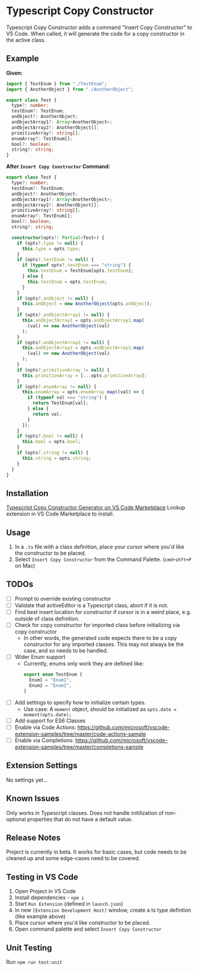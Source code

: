 # Typescript Copy Constructor

Typescript Copy Constructor adds a command "Insert Copy Constructor" to VS Code. When called, it will generate the code for a copy constructor in the active class.

## Example

**Given:**

```typescript
import { TestEnum } from "./TestEnum";
import { AnotherObject } from "./AnotherObject";

export class Test {
  type?: number;
  testEnum?: TestEnum;
  anObject?: AnotherObject;
  anObjectArray1?: Array<AnotherObject>;
  anObjectArray2?: AnotherObject[];
  primitiveArray?: string[];
  enumArray?: TestEnum[];
  bool?: boolean;
  string?: string;
}
```

**After `Insert Copy Constructor` Command:**

```typescript
export class Test {
  type?: number;
  testEnum?: TestEnum;
  anObject?: AnotherObject;
  anObjectArray1?: Array<AnotherObject>;
  anObjectArray2?: AnotherObject[];
  primitiveArray?: string[];
  enumArray?: TestEnum[];
  bool?: boolean;
  string?: string;

  constructor(opts?: Partial<Test>) {
    if (opts?.type != null) {
      this.type = opts.type;
    }
    if (opts?.testEnum != null) {
      if (typeof opts?.testEnum === "string") {
        this.testEnum = TestEnum[opts.testEnum];
      } else {
        this.testEnum = opts.testEnum;
      }
    }
    if (opts?.anObject != null) {
      this.anObject = new AnotherObject(opts.anObject);
    }
    if (opts?.anObjectArray1 != null) {
      this.anObjectArray1 = opts.anObjectArray1.map(
        (val) => new AnotherObject(val)
      );
    }
    if (opts?.anObjectArray2 != null) {
      this.anObjectArray2 = opts.anObjectArray2.map(
        (val) => new AnotherObject(val)
      );
    }
    if (opts?.primitiveArray != null) {
      this.primitiveArray = [...opts.primitiveArray];
    }
    if (opts?.enumArray != null) {
      this.enumArray = opts.enumArray.map((val) => {
        if (typeof val === "string") {
          return TestEnum[val];
        } else {
          return val;
        }
      });
    }
    if (opts?.bool != null) {
      this.bool = opts.bool;
    }
    if (opts?.string != null) {
      this.string = opts.string;
    }
  }
}
```

## Installation

[Typescript Copy Constructor Generator on VS Code Marketplace](https://marketplace.visualstudio.com/items?itemName=danimal-dan.ts-copy-constructor-generator)
Lookup extension in VS Code Marketplace to install.

## Usage

1. In a `.ts` file with a class definition, place your cursor where you'd like the constructor to be placed. 
2. Select `Insert Copy Constructor` from the Command Palette. (`cmd+shft+P` on Mac) 

## TODOs

- [ ] Prompt to override existing constructor
- [ ] Validate that activeEditor is a Typescript class, abort if it is not.
- [ ] Find best insert location for constructor if cursor is in a weird place, e.g. outside of class definition.
- [ ] Check for copy constructor for imported class before initializing via copy constructor
  - In other words, the generated code expects there to be a copy constructor for any imported classes. This may not always be the case, and so needs to be handled.
- [ ] Wider Enum support
  - Currently, enums only work they are defined like:
    ```typescript
    export enum TestEnum {
      Enum1 = "Enum1",
      Enum2 = "Enum2",
    }
    ```
- [ ] Add settings to specify how to initialize certain types.
  - Use case: A `moment` object, should be initialized as `opts.date = moment(opts.date);`
- [ ] Add support for ES6 Classes
- [ ] Enable via Code Actions: https://github.com/microsoft/vscode-extension-samples/tree/master/code-actions-sample
- [ ] Enable via Completions: https://github.com/microsoft/vscode-extension-samples/tree/master/completions-sample

## Extension Settings

No settings yet...

## Known Issues

Only works in Typescript classes. Does not handle initilization of non-optional properties that do not have a default value.

## Release Notes

Project is currently in beta. It works for basic cases, but code needs to be cleaned up and some edge-cases need to be covered.

## Testing in VS Code

1. Open Project in VS Code
2. Install dependencies - `npm i`
3. Start `Run Extension` (defined in `launch.json`)
4. In new `[Extension Development Host]` window, create a ts type defintion (like example above)
5. Place cursor where you'd like constructor to be placed.
6. Open command palette and select `Insert Copy Constructor`

## Unit Testing
Run `npm run test:unit`
